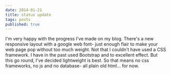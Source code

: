 ```yaml
---
date: 2014-01-21
title: status update
tags: posts
published: true
---
```


I'm very happy with the progress I've made on my blog. There's a new responsive layout with a google web font- just enough flair to make your web page pop without too much weight.  Not that I couldn't have used a CSS framework. I have in the past used Bootstrap and to excellent effect. But this go round, I've decided lightweight is best. So that means no css frameworks, no js and no database- all plain old html... for now.